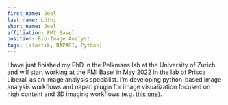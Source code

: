 ```yaml
---
first_name: Joel
last_name: Lüthi
short_name: Joel
affiliation: FMI Basel
position: Bio-Image Analyst
tags: [ilastik, NAPARI, Python]
---
```


I have just finished my PhD in the Pelkmans lab at the University of Zurich and will start working at the FMI Basel in May 2022 in the lab of Prisca Liberali as an image analysis specialist. 
I’m developing python-based image analysis workflows and napari plugin for image visualization focused on high content and 3D imaging workflows (e.g. [this one](https://github.com/fractal-napari-plugins-collection/napari-feature-classifier)).
